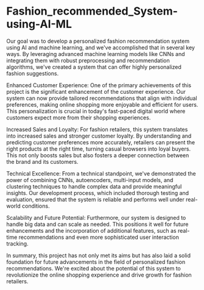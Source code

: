 # Fashion_recommended_System-using-AI-ML

Our goal was to develop a personalized fashion recommendation system using AI and machine learning, and we've accomplished that in several key ways. By leveraging advanced machine learning models like CNNs and integrating them with robust preprocessing and recommendation algorithms, we've created a system that can offer highly personalized fashion suggestions.

Enhanced Customer Experience:
One of the primary achievements of this project is the significant enhancement of the customer experience. Our system can now provide tailored recommendations that align with individual preferences, making online shopping more enjoyable and efficient for users. This personalization is crucial in today's fast-paced digital world where customers expect more from their shopping experiences.

Increased Sales and Loyalty:
For fashion retailers, this system translates into increased sales and stronger customer loyalty. By understanding and predicting customer preferences more accurately, retailers can present the right products at the right time, turning casual browsers into loyal buyers. This not only boosts sales but also fosters a deeper connection between the brand and its customers.

Technical Excellence:
From a technical standpoint, we've demonstrated the power of combining CNNs, autoencoders, multi-input models, and clustering techniques to handle complex data and provide meaningful insights. Our development process, which included thorough testing and evaluation, ensured that the system is reliable and performs well under real-world conditions.

Scalability and Future Potential:
Furthermore, our system is designed to handle big data and can scale as needed. This positions it well for future enhancements and the incorporation of additional features, such as real-time recommendations and even more sophisticated user interaction tracking.

In summary, this project has not only met its aims but has also laid a solid foundation for future advancements in the field of personalized fashion recommendations. We're excited about the potential of this system to revolutionize the online shopping experience and drive growth for fashion retailers.
